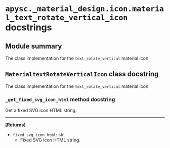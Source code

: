 # `apysc._material_design.icon.material_text_rotate_vertical_icon` docstrings

## Module summary

The class implementation for the `text_rotate_vertical` material icon.

## `MaterialtextRotateVerticalIcon` class docstring

The class implementation for the `text_rotate_vertical` material icon.

### `_get_fixed_svg_icon_html` method docstring

Get a fixed SVG icon HTML string.<hr>

**[Returns]**

- `fixed_svg_icon_html`: str
  - Fixed SVG icon HTML string.